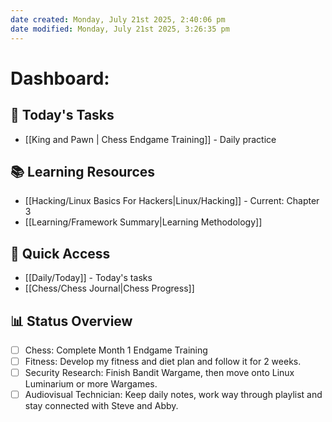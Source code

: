 ```yaml
---
date created: Monday, July 21st 2025, 2:40:06 pm
date modified: Monday, July 21st 2025, 3:26:35 pm
---
```


# Dashboard:

## 🎯 Today's Tasks
- [[King and Pawn | Chess Endgame Training]] - Daily practice
## 📚 Learning Resources
- [[Hacking/Linux Basics For Hackers|Linux/Hacking]] - Current: Chapter 3
- [[Learning/Framework Summary|Learning Methodology]]
## 🏃 Quick Access
- [[Daily/Today]] - Today's tasks
- [[Chess/Chess Journal|Chess Progress]]
## 📊 Status Overview
- [ ] Chess: Complete Month 1 Endgame Training
- [ ] Fitness: Develop my fitness and diet plan and follow it for 2 weeks.
- [ ] Security Research: Finish Bandit Wargame, then move onto Linux Luminarium or more Wargames.
- [ ] Audiovisual Technician: Keep daily notes, work way through playlist and stay connected with Steve and Abby.
